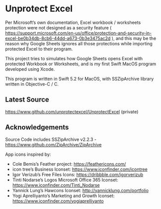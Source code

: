 # Unprotect Excel

Per Microsoft’s own documentation, Excel workbook / worksheets protection were not designed as a security feature ( https://support.microsoft.com/en-us/office/protection-and-security-in-excel-be0b34db-8cb6-44dd-a673-0b3e3475ac2d ), and this may be the reason why Google Sheets ignores all those protections while importing protected Excel to their program.

This project tries to simulates how Google Sheets opens Excel with protected Workbook or Worksheets, and is my first Swift MacOS program developed using Xcode.

This program is written in Swift 5.2 for MacOS, with SSZipArchive library written in Objective-C / C.


## Latest Source
https://www.github.com/unprotectexcel/UnprotectExcel (private)


## Acknowledgements
Source Code includes SSZipArchive v2.2.3 - https://www.github.com/ZipArchive/ZipArchive

App icons inspired by:
- Cole Bemis’s Feather project: https://feathericons.com/ 
- icon tree’s Business Iconset: https://www.iconfinder.com/icontree
- Igor Verizub’s Free Files Icons: https://dribbble.com/igorverizub
- Tinti Nodarse’s Logos Microsoft Office 365 Iconset: https://www.iconfinder.com/Tinti_Nodarse
- Yannick Lung’s Hawcons Iconset: http://yannicklung.com/portfolio
- Yogi Aprelliyanto’s Marketing and Growth Iconset: https://www.iconfinder.com/yogiaprelliyanto 

